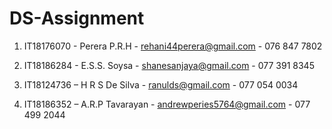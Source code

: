 # DS-Assignment

1. IT18176070  - Perera P.R.H 
               - rehani44perera@gmail.com
               - 076 847 7802

2. IT18186284  - E.S.S. Soysa
               - shanesanjaya@gmail.com
               - 077 391 8345

3. IT18124736 – H R S De Silva
              - ranulds@gmail.com
              - 077 054 0034

4. IT18186352 – A.R.P Tavarayan
              - andrewperies5764@gmail.com
              - 077 499 2044

